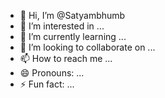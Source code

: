 - 👋 Hi, I’m @Satyambhumb
- 👀 I’m interested in ...
- 🌱 I’m currently learning ...
- 💞️ I’m looking to collaborate on ...
- 📫 How to reach me ...
- 😄 Pronouns: ...
- ⚡ Fun fact: ...

<!---
Satyambhumb/Satyambhumb is a ✨ special ✨ repository because its `README.md` (this file) appears on your GitHub profile.
You can click the Preview link to take a look at your changes.
--->
